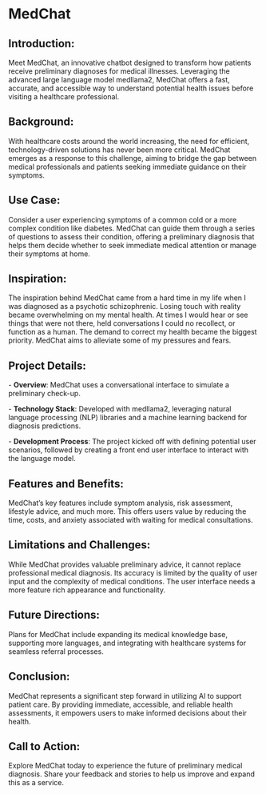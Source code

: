 # MedChat

## **Introduction**:

Meet MedChat, an innovative chatbot designed to transform how patients receive preliminary diagnoses for medical illnesses. Leveraging the advanced large language model medllama2, MedChat offers a fast, accurate, and accessible way to understand potential health issues before visiting a healthcare professional.

## **Background**:

With healthcare costs around the world increasing, the need for efficient, technology-driven solutions has never been more critical. MedChat emerges as a response to this challenge, aiming to bridge the gap between medical professionals and patients seeking immediate guidance on their symptoms.

## **Use Case**:

Consider a user experiencing symptoms of a common cold or a more complex condition like diabetes. MedChat can guide them through a series of questions to assess their condition, offering a preliminary diagnosis that helps them decide whether to seek immediate medical attention or manage their symptoms at home.

## **Inspiration**:

The inspiration behind MedChat came from a hard time in my life when I was diagnosed as a psychotic schizophrenic. Losing touch with reality became overwhelming on my mental health. At times I would hear or see things that were not there, held conversations I could no recollect, or function as a human. The demand to correct my health became the biggest priority. MedChat aims to alleviate some of my pressures and fears.

## **Project Details**:

\- **Overview**: MedChat uses a conversational interface to simulate a preliminary check-up.

\- **Technology Stack**: Developed with medllama2, leveraging natural language processing (NLP) libraries and a machine learning backend for diagnosis predictions.

\- **Development Process**: The project kicked off with defining potential user scenarios, followed by creating a front end user interface to interact with the language model.

## **Features and Benefits**:

MedChat’s key features include symptom analysis, risk assessment, lifestyle advice, and much more. This offers users value by reducing the time, costs, and anxiety associated with waiting for medical consultations.

## **Limitations and Challenges**:

While MedChat provides valuable preliminary advice, it cannot replace professional medical diagnosis. Its accuracy is limited by the quality of user input and the complexity of medical conditions. The user interface needs a more feature rich appearance and functionality.

## **Future Directions**:

Plans for MedChat include expanding its medical knowledge base, supporting more languages, and integrating with healthcare systems for seamless referral processes.

## **Conclusion**:

MedChat represents a significant step forward in utilizing AI to support patient care. By providing immediate, accessible, and reliable health assessments, it empowers users to make informed decisions about their health.

## **Call to Action**:

Explore MedChat today to experience the future of preliminary medical diagnosis. Share your feedback and stories to help us improve and expand this as a service.
